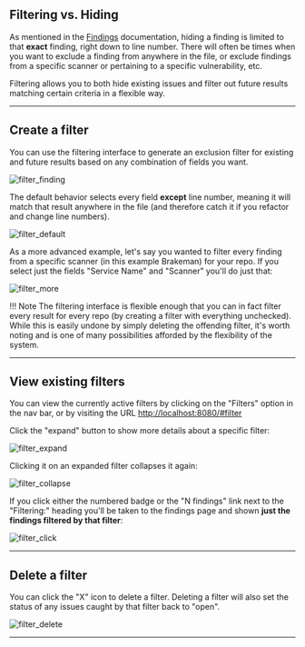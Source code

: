 ## Filtering vs. Hiding
As mentioned in the [Findings](/user/findings/) documentation, hiding a finding is limited to that **exact** finding, right down to line number.  There will often be times when you want to exclude a finding from anywhere in the file, or exclude findings from a specific scanner or pertaining to a specific vulnerability, etc.

Filtering allows you to both hide existing issues and filter out future results matching certain criteria in a flexible way.

***

## Create a filter
You can use the filtering interface to generate an exclusion filter for existing and future results based on any combination of fields you want.

![filter_finding](images/filter_finding.png)

The default behavior selects every field **except** line number, meaning it will match that result anywhere in the file (and therefore catch it if you refactor and change line numbers).

![filter_default](images/filter_default.png)

As a more advanced example, let's say you wanted to filter every finding from a specific scanner (in this example Brakeman) for your repo.  If you select just the fields "Service Name" and "Scanner" you'll do just that:

![filter_more](images/filter_more.png)

!!! Note
    The filtering interface is flexible enough that you can in fact filter every result for every repo (by creating a filter with everything unchecked).  While this is easily undone by simply deleting the offending filter, it's worth noting and is one of many possibilities afforded by the flexibility of the system.

***

## View existing filters
You can view the currently active filters by clicking on the "Filters" option in the nav bar, or by visiting the URL <a href="http://localhost:8080/#filters">http://localhost:8080/#filter</a>

Click the "expand" button to show more details about a specific filter:

![filter_expand](images/filter_expand.png)

Clicking it on an expanded filter collapses it again:

![filter_collapse](images/filter_collapse.png)

If you click either the numbered badge or the "N findings" link next to the "Filtering:" heading you'll be taken to the findings page and shown **just the findings filtered by that filter**:

![filter_click](images/filter_click.png)

***

## Delete a filter
You can click the "X" icon to delete a filter.  Deleting a filter will also set the status of any issues caught by that filter back to "open".

![filter_delete](images/filter_delete.png)


***
